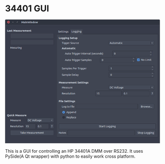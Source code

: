 # 34401 GUI

![Preview of main window](https://raw.githubusercontent.com/AkBKukU/34401AGUI/master/10-media/preview.png "Preview")

This is a GUI for controlling an HP 34401A DMM over RS232. It uses PySide(A Qt wrapper) with python to easily work cross platform. 
